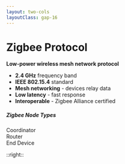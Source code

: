 ```yaml
---
layout: two-cols
layoutClass: gap-16
---
```


# Zigbee Protocol

**Low-power wireless mesh network protocol**

- **2.4 GHz** frequency band
- **IEEE 802.15.4** standard
- **Mesh networking** - devices relay data
- **Low latency** - fast response
- **Interoperable** - Zigbee Alliance certified

<div class="mt-14"></div>
<div class="grid grid-cols-1 gap-4">
  <div class="text-center">
    <h5 class="text-lg font-semibold mb-2">Zigbee Node Types</h5>
    <div class="bg-gray-100 p-4 rounded-lg">
      <div class="grid grid-cols-3 gap-4 items-center">
        <div class="flex flex-col items-center">
          <div class="w-6 h-6 bg-red-500 rounded-full mb-2"></div>
          <div class="text-sm text-center">Coordinator</div>
        </div>
        <div class="flex flex-col items-center">
          <div class="w-6 h-6 bg-orange-500 rounded-full mb-2"></div>
          <div class="text-sm text-center">Router</div>
        </div>
        <div class="flex flex-col items-center">
          <div class="w-6 h-6 bg-green-500 rounded-full mb-2"></div>
          <div class="text-sm text-center">End Device</div>
        </div>
      </div>
    </div>
  </div>
</div> 

::right::

<div class="flex items-center justify-center h-full">
  <div class="scale-75">
    <ZigbeeGraph />
  </div>
</div>
